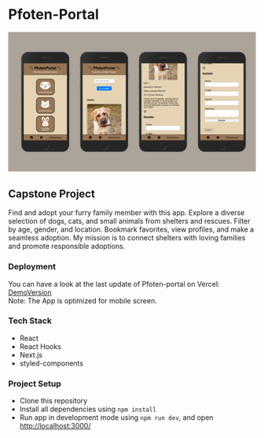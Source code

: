 # Pfoten-Portal

![App screens](./public/capstone_pfotenportal.png)

## Capstone Project

Find and adopt your furry family member with this app. Explore a diverse selection of dogs, cats, and small animals from shelters and rescues. Filter by age, gender, and location. Bookmark favorites, view profiles, and make a seamless adoption. My mission is to connect shelters with loving families and promote responsible adoptions.

### Deployment

You can have a look at the last update of Pfoten-portal on Vercel: [DemoVersion](https://pfoten-portal.vercel.app) <br>
Note: The App is optimized for mobile screen.

### Tech Stack

- React
- React Hooks
- Next.js
- styled-components

### Project Setup

- Clone this repository
- Install all dependencies using `npm install`
- Run app in development mode using `npm run dev`, and open [http://localhost:3000/](http://localhost:3000/)
